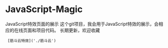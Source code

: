 # JavaScript-Magic
JavaScript特效页面的展示
这个git项目，我会用于JavaScript特效的展示，会相应的在线页面和项目代码。
长期更新，欢迎收藏

```
 [筋斗云特效]('./筋斗云') 
```

